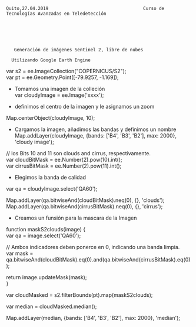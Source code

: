 ````
Quito,27.04.2019                                    Curso de Tecnologías Avanzadas en Teledetección






   Generación de imágenes Sentinel 2, libre de nubes 

  Utilizando Google Earth Engine

````

var s2 = ee.ImageCollection("COPERNICUS/S2");     
var pt = ee.Geometry.Point([-79.9257, -1.169]);  



- Tomamos una imagen de la colleción    
var cloudyImage = ee.Image('xxxx');   

- definimos el centro de la imagen y le asignamos un zoom      


Map.centerObject(cloudyImage, 10);  


- Cargamos la imagen, añadimos las bandas y definimos un nombre     
Map.addLayer(cloudyImage, {bands: ['B4', 'B3', 'B2'], max: 2000}, 'cloudy image');

// los Bits 10 and 11 son clouds and cirrus, respectivamente.     
var cloudBitMask = ee.Number(2).pow(10).int();    
var cirrusBitMask = ee.Number(2).pow(11).int();  

-   Elegimos la banda de calidad     

var qa = cloudyImage.select('QA60'); 



Map.addLayer(qa.bitwiseAnd(cloudBitMask).neq(0), {}, 'clouds');       
Map.addLayer(qa.bitwiseAnd(cirrusBitMask).neq(0), {}, 'cirrus');    

- Creamos un funsión para la mascara de la Imagen 


function maskS2clouds(image) {  
  var qa = image.select('QA60');  
  
  
  // Ambos indicadores deben ponerce en 0, indicando una banda limpia.   
  var mask = qa.bitwiseAnd(cloudBitMask).eq(0).and(qa.bitwiseAnd(cirrusBitMask).eq(0)); 
  
  
  return image.updateMask(mask);  
}



var cloudMasked = s2.filterBounds(pt).map(maskS2clouds);    

var median = cloudMasked.median();    


Map.addLayer(median, {bands: ['B4', 'B3', 'B2'], max: 2000}, 'median');
